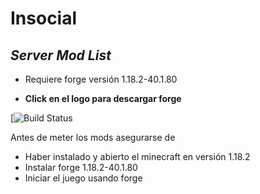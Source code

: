 # Insocial
## _Server Mod List_

- Requiere forge versión 1.18.2-40.1.80 

- **Click en el logo para descargar forge**






[![Build Status](https://adfoc.us/serve/?id=27122897208538)

Antes de meter los mods asegurarse de

- Haber instalado y abierto el minecraft en versión 1.18.2
- Instalar forge  1.18.2-40.1.80 
- Iniciar el juego usando forge


